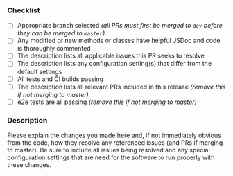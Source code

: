 ### Checklist

- [ ] Appropriate branch selected _(all PRs must first be merged to `dev` before they can be merged to `master`)_
- [ ] Any modified or new methods or classes have helpful JSDoc and code is thoroughly commented
- [ ] The description lists all applicable issues this PR seeks to resolve
- [ ] The description lists any configuration setting(s) that differ from the default settings
- [ ] All tests and CI builds passing
- [ ] The description lists all relevant PRs included in this release _(remove this if not merging to master)_
- [ ] e2e tests are all passing _(remove this if not merging to master)_

### Description

Please explain the changes you made here and, if not immediately obvious from the code, how they resolve any referenced issues (and PRs if merging to master). Be sure to include all issues being resolved and any special configuration settings that are need for the software to run properly with these changes.
